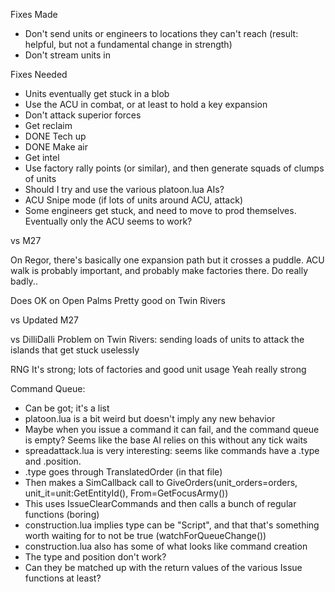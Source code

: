 Fixes Made
- Don't send units or engineers to locations they can't reach (result: helpful, but not a fundamental change in strength)
- Don't stream units in



Fixes Needed
- Units eventually get stuck in a blob
- Use the ACU in combat, or at least to hold a key expansion
- Don't attack superior forces
- Get reclaim
- DONE Tech up
- DONE Make air
- Get intel
- Use factory rally points (or similar), and then generate squads of clumps of units
- Should I try and use the various platoon.lua AIs?
- ACU Snipe mode (if lots of units around ACU, attack)
- Some engineers get stuck, and need to move to prod themselves.  Eventually only the ACU seems to work?


vs M27

On Regor, there's basically one expansion path but it crosses a puddle.
ACU walk is probably important, and probably make factories there.
Do really badly..

Does OK on Open Palms
Pretty good on Twin Rivers

vs Updated M27

vs DilliDalli
Problem on Twin Rivers: sending loads of units to attack the islands that get stuck uselessly

RNG
It's strong; lots of factories and good unit usage
Yeah really strong


Command Queue:
- Can be got; it's a list
- platoon.lua is a bit weird but doesn't imply any new behavior
- Maybe when you issue a command it can fail, and the command queue is empty?  Seems like the base AI relies on this without any tick waits
- spreadattack.lua is very interesting: seems like commands have a .type and .position.
- .type goes through TranslatedOrder (in that file)
- Then makes a SimCallback call to GiveOrders(unit_orders=orders, unit_it=unit:GetEntityId(), From=GetFocusArmy())
- This uses IssueClearCommands and then calls a bunch of regular functions (boring)
- construction.lua implies type can be "Script", and that that's something worth waiting for to not be true (watchForQueueChange())
- construction.lua also has some of what looks like command creation
- The type and position don't work?
- Can they be matched up with the return values of the various Issue functions at least?